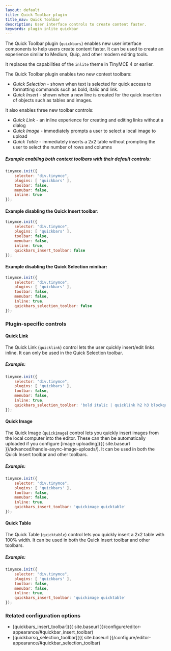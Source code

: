 ```yaml
---
layout: default
title: Quick Toolbar plugin
title_nav: Quick Toolbar
description: User interface controls to create content faster.
keywords: plugin inlite quickbar
---
```


The Quick Toolbar plugin (`quickbars`) enables new user interface components to help users create content faster. It can be used to create an experience similar to Medium, Quip, and other modern editing tools.

It replaces the capabilities of the `inlite` theme in TinyMCE 4 or earlier.

The Quick Toolbar plugin enables two new context toolbars:

* _Quick Selection_ - shown when text is selected for quick access to formatting commands such as bold, italic and link. 
* _Quick Insert_ - shown when a new line is created for the quick insertion of objects such as tables and images.

It also enables three new toolbar controls:

* _Quick Link_ - an inline experience for creating and editing links without a dialog
* _Quick Image_ - immediately prompts a user to select a local image to upload
* _Quick Table_ - immediately inserts a 2x2 table without prompting the user to select the number of rows and columns


##### Example enabling both context toolbars with their default controls:

```js
tinymce.init({
    selector: "div.tinymce",
    plugins: [ 'quickbars' ],
    toolbar: false,
    menubar: false,
    inline: true
});
```
#### Example disabling the Quick Insert toolbar:

```js
tinymce.init({
    selector: "div.tinymce",
    plugins: [ 'quickbars' ],
    toolbar: false,
    menubar: false,
    inline: true,
    quickbars_insert_toolbar: false
});
```

#### Example disabling the Quick Selection minibar:

```js
tinymce.init({
    selector: "div.tinymce",
    plugins: [ 'quickbars' ],
    toolbar: false,
    menubar: false,
    inline: true,
    quickbars_selection_toolbar: false
});
```

### Plugin-specific controls

#### Quick Link

The Quick Link (`quicklink`) control lets the user quickly insert/edit links inline. It can only be used in the Quick Selection toolbar.

##### Example:

```js
tinymce.init({
    selector: "div.tinymce",
    plugins: [ 'quickbars' ],
    toolbar: false,
    menubar: false,
    inline: true,
    quickbars_selection_toolbar: 'bold italic | quicklink h2 h3 blockquote'
});
```

#### Quick Image

The Quick Image (`quickimage`) control lets you quickly insert images from the local computer into the editor. These can then be automatically uploaded if you configure [image uploading]({{ site.baseurl }}/advanced/handle-async-image-uploads/). It can be used in both the Quick Insert toolbar and other toolbars.

##### Example:

```js
tinymce.init({
    selector: "div.tinymce",
    plugins: [ 'quickbars' ],
    toolbar: false,
    menubar: false,
    inline: true,
    quickbars_insert_toolbar: 'quickimage quicktable'
});
```

#### Quick Table

The Quick Table (`quicktable`) control lets you quickly insert a 2x2 table with 100% width. It can be used in both the Quick Insert toolbar and other toolbars.

##### Example:

```js
tinymce.init({
    selector: "div.tinymce",
    plugins: [ 'quickbars' ],
    toolbar: false,
    menubar: false,
    inline: true,
    quickbars_insert_toolbar: 'quickimage quicktable'
});
```

### Related configuration options

* [quickbars_insert_toolbar]({{ site.baseurl }}/configure/editor-appearance/#quickbar_insert_toolbar)
* [quickbarsq_selection_toolbar]({{ site.baseurl }}/configure/editor-appearance/#quickbar_selection_toolbar)

